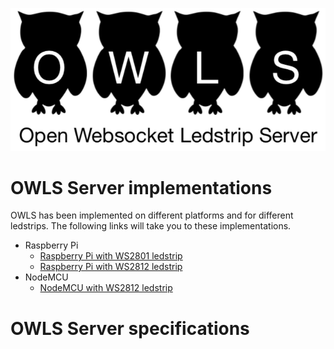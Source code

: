 ![OWLS logo](../OWLS_logo.png "OWLS Server Implementations")

# OWLS Server implementations
OWLS has been implemented on different platforms and for different ledstrips. The following links will take you to these implementations.

* Raspberry Pi
  * [Raspberry Pi with WS2801 ledstrip](owls-server-rpi-ws2801/)
  * [Raspberry Pi with WS2812 ledstrip](owls-server-rpi-ws2812/)
* NodeMCU
  * [NodeMCU with WS2812 ledstrip](owls-server-nodemcu-ws2812/)

# OWLS Server specifications
